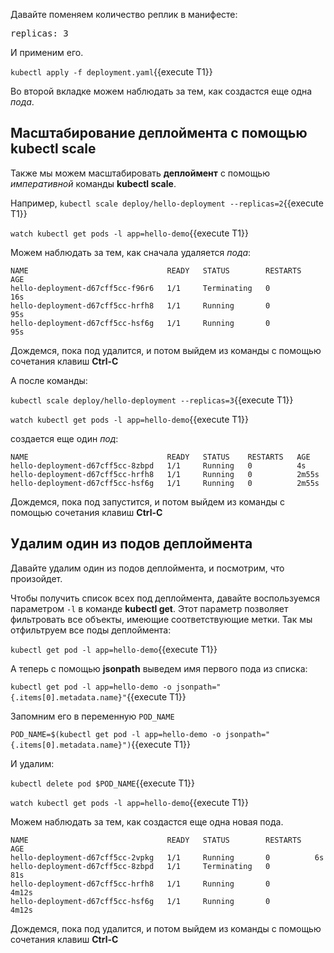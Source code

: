 Давайте поменяем количество реплик в манифесте:

<pre class="file" data-filename="./deployment.yaml" data-target="insert" data-marker="  replicas: 2">
replicas: 3</pre>


И применим его.

`kubectl apply -f deployment.yaml`{{execute T1}}

Во второй вкладке можем наблюдать за тем, как создаcтся еще одна *пода*.

## Масштабирование деплоймента с помощью kubectl scale 

Также мы можем масштабировать **деплоймент** с помощью *императивной* команды **kubectl scale**.

Например, `kubectl scale deploy/hello-deployment --replicas=2`{{execute T1}}

`watch kubectl get pods -l app=hello-demo`{{execute T1}}

Можем наблюдать за тем, как сначала удаляется *пода*:

```
NAME                               READY   STATUS        RESTARTS   AGE
hello-deployment-d67cff5cc-f96r6   1/1     Terminating   0          16s
hello-deployment-d67cff5cc-hrfh8   1/1     Running       0          95s
hello-deployment-d67cff5cc-hsf6g   1/1     Running       0          95s
```

Дождемся, пока под удалится, и потом выйдем из команды с помощью сочетания клавиш **Ctrl-C**

А после команды:

`kubectl scale deploy/hello-deployment --replicas=3`{{execute T1}}

`watch kubectl get pods -l app=hello-demo`{{execute T1}}

создается еще один *под*:
```
NAME                               READY   STATUS    RESTARTS   AGE
hello-deployment-d67cff5cc-8zbpd   1/1     Running   0          4s
hello-deployment-d67cff5cc-hrfh8   1/1     Running   0          2m55s
hello-deployment-d67cff5cc-hsf6g   1/1     Running   0          2m55s
```

Дождемся, пока под запустится, и потом выйдем из команды с помощью сочетания клавиш **Ctrl-C**



## Удалим один из подов деплоймента

Давайте удалим один из подов деплоймента, и посмотрим, что произойдет. 

Чтобы получить список всех под деплоймента, давайте воспользуемся параметром `-l` в команде **kubectl get**. Этот параметр позволяет фильтровать все объекты, имеющие соответствующие метки. Так мы отфильтруем все поды деплоймента:

`kubectl get pod -l app=hello-demo`{{execute T1}}

А теперь с помощью **jsonpath** выведем имя первого пода из списка:

`kubectl get pod -l app=hello-demo -o jsonpath="{.items[0].metadata.name}"`{{execute T1}}

Запомним его в переменную `POD_NAME`

`POD_NAME=$(kubectl get pod -l app=hello-demo -o jsonpath="{.items[0].metadata.name}")`{{execute T1}}

И удалим:

`kubectl delete pod $POD_NAME`{{execute T1}}

`watch kubectl get pods -l app=hello-demo`{{execute T1}}

Можем наблюдать за тем, как создаcтся еще одна новая пода.

```
NAME                               READY   STATUS        RESTARTS   AGE
hello-deployment-d67cff5cc-2vpkg   1/1     Running       0          6s
hello-deployment-d67cff5cc-8zbpd   1/1     Terminating   0          81s
hello-deployment-d67cff5cc-hrfh8   1/1     Running       0          4m12s
hello-deployment-d67cff5cc-hsf6g   1/1     Running       0          4m12s
```

Дождемся, пока под удалится, и потом выйдем из команды с помощью сочетания клавиш **Ctrl-C**

